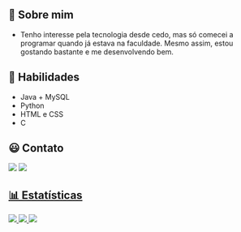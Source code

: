 ## 👀 Sobre mim
- Tenho interesse pela tecnologia desde cedo, mas só comecei a programar quando já estava na faculdade. Mesmo assim, estou gostando bastante e me desenvolvendo bem.

## 🚀 Habilidades
- Java + MySQL
- Python
- HTML e CSS
- C

## 😃 Contato
[<img src = "https://img.shields.io/badge/-Instagram-%23E4405F?style=for-the-badge&logo=instagram&logoColor=white">](https://www.instagram.com/rafaell.mns/)
<a id="linkedin" href="https://www.linkedin.com/in/francisco-rafael-07747126a/"> <img src="https://img.shields.io/badge/LinkedIn-0077B5?style=for-the-badge&logo=linkedin&logoColor=white"/>

## 📊 Estatísticas
![](http://github-profile-summary-cards.vercel.app/api/cards/repos-per-language?username=rafaell-mns&theme=discord_old_blurple) 
![](http://github-profile-summary-cards.vercel.app/api/cards/stats?username=rafaell-mns&theme=discord_old_blurple)
![](http://github-profile-summary-cards.vercel.app/api/cards/profile-details?username=rafaell-mns&theme=discord_old_blurple)
